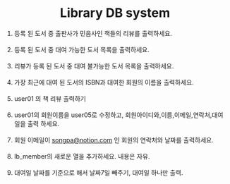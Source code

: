 <div align = "center">
  
# Library DB system
</div>

1. 등록 된 도서 중 출판사가 민음사인 책들의 리뷰를 출력하세요. <br><br>
2. 등록 된 도서 중 대여 가능한 도서 목록을 출력하세요. <br><br>
3. 리뷰가 등록 된 도서 중 대여 불가능한 도서 목록을 출력하세요. <br><br>
4. 가장 최근에 대여 된 도서의 ISBN과 대여한 회원의 이름을 출력하세요. <br><br>
5. user01 의 책 리뷰 출력하기 <br><br>
6.  user01의 회원이름을 user05로 수정하고, 회원아이디와,이름,이메일,연락처,대여일을 출력 하세요. <br><br>
7. 회원 이메일이 songpa@notion.com 인 회원의 연락처와 날짜를 출력하세요. <br><br>
8. lb_member의 새로운 열을 추가하세요. 내용은 자유. <br><br>
9. 대여일 날짜를 기준으로 해서 날짜7일 빼주기, 대여일 하나만 출력. <br><br>
